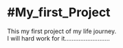 # #My_first_Project
This my first project of my life journey.
<br>
I will hard work for it..........................
